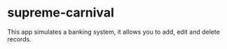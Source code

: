 # supreme-carnival
This app simulates a banking system, it allows you to add, edit and delete records.

